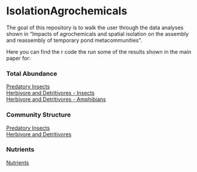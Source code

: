 # IsolationAgrochemicals

The goal of this repository is to walk the user through the data analyses shown in “Impacts of agrochemicals and spatial isolation on the assembly and reassembly of temporary pond metacommunities”.

Here you can find the r code the run some of the results shown in the main paper for:

### Total Abundance
[Predatory Insects](https://github.com/RodolfoPelinson/IsolationAgrochemicals/blob/master/Abundance_Analyses/Abundance_Analyses_Predators.md)  
[Herbivore and Detritivores - Insects](https://github.com/RodolfoPelinson/IsolationAgrochemicals/blob/master/Abundance_Analyses/Abundance_Analyses_Herb_Det_Insects.md)  
[Herbivore and Detritivores - Amphibians](https://github.com/RodolfoPelinson/IsolationAgrochemicals/blob/master/Abundance_Analyses/Abundance_Analyses_Amphibians.md)  

### Community Structure
[Predatory Insects](https://github.com/RodolfoPelinson/IsolationAgrochemicals/blob/master/Community%20Structure/Community_Structure_Predatory_Insects.md)  
[Herbivore and Detritivores](https://github.com/RodolfoPelinson/IsolationAgrochemicals/blob/master/Community%20Structure/Community_Structure_Herbivore_Detritivores.md)  

### Nutrients
[Nutrients](https://github.com/RodolfoPelinson/IsolationAgrochemicals/blob/master/Nutrients/Nutrients.md)

